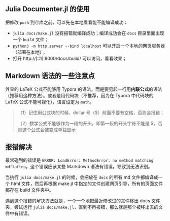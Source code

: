 ## Julia Documenter.jl 的使用

把修改 `push` 到仓库之前，可以先在本地看看能不能编译成功：

- `julia docs/make.jl` 没有报错就编译成功；编译成功会在 `docs` 目录里面出现一个 `build` 文件；
- `python3 -m http.server --bind localhost` 可以开启一个本地的网页服务器（部署在本地）；
- 打开 http://[::1]:8000/docs/build/ 可以访问，看看效果；

## Markdown 语法的一些注意点

外显的 LaTeX 公式不能够用 Typora 的语法，而是要另起一行用**内联公式**的语法（推荐用这种方法）。或者是用代码块（不推荐，因为在 Typora 中代码块的 LaTeX 公式不能可视化），语言设定为 `math`。

> （1）记住用公式块的时候，dollar 号（\$）前面不要有空格，否则会报错；
>
> （2）数学公式不能够作为一段的开头，即第一段的开头字符不能是 \$，否则这个公式会被变成单独显示

## 报错解决

最常碰到的错误是 `ERROR: LoadError: MethodError: no method matching mdflatten`，这个错误应该某些 Markdown 语法有错误，导致到无法识别。

当执行 `julia docs/make.jl` 的时候，会把放在 `docs` 的所有 md 文件都编译成一个 html 文件，然后再根据 make.jl 中指定的文件创建网页引导，所有的页面文件都存在 build 文件夹中。

遇到这个报错的解决方法就是，一个一个地把最近修改过的文件移出 docs 文件夹，尝试运行 `julia docs/make.jl`，直到不再报错，那么就是那个被移出去的文件中有错误。

